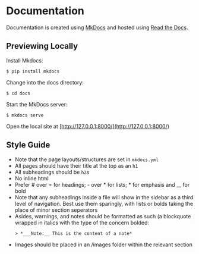 # Documentation

Documentation is created using [MkDocs](http://mkdocs.readthedocs.org/en/stable/) and hosted using [Read the Docs](https://readthedocs.org).

## Previewing Locally

Install Mkdocs:

    $ pip install mkdocs

Change into the docs directory:

    $ cd docs

Start the MkDocs server:

    $ mkdocs serve

Open the local site at [http://127.0.0.1:8000/](http://127.0.0.1:8000/)

## Style Guide

- Note that the page layouts/structures are set in ```mkdocs.yml```
- All pages should have their title at the top as an ```h1```
- All subheadings should be ```h2```s
- No inline html
- Prefer \# over \= for headings; \- over \* for lists; \* for emphasis and \__ for bold
- Note that any subheadings inside a file will show in the sidebar as a third level of navigation. Best use them sparingly, with lists or bolds taking the place of minor section seperators
- Asides, warnings, and notes should be formatted as such (a blockquote wrapped in italics with the type of the concern bolded:
    ```
    > *___Note:__ This is the content of a note*
    ```
- Images should be placed in an /images folder within the relevant section